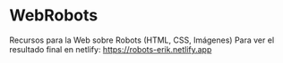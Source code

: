 # WebRobots
Recursos para la Web sobre Robots (HTML, CSS, Imágenes)
Para ver el resultado final en netlify: https://robots-erik.netlify.app
